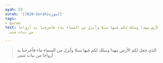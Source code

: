 ```yaml
---
ayah: 53
surah: '[[020-Surah|سورة]]'
tags:
- quran
text: الذي جعل لكم الأرض مهدا وسلك لكم فيها سبلا وأنزل من السماء ماء فأخرجنا به أزواجا
  من نبات شتى

---
```

> الذي جعل لكم الأرض مهدا وسلك لكم فيها سبلا وأنزل من السماء ماء فأخرجنا به أزواجا من نبات شتى
